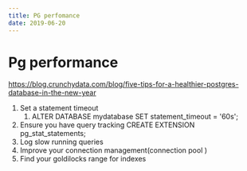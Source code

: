 ```yaml
---
title: PG perfomance
date: 2019-06-20
---
```


# Pg performance

https://blog.crunchydata.com/blog/five-tips-for-a-healthier-postgres-database-in-the-new-year

1. Set a statement timeout
   1. ALTER DATABASE mydatabase SET statement_timeout = '60s';
1. Ensure you have query tracking CREATE EXTENSION pg_stat_statements;
1. Log slow running queries
1. Improve your connection management(connection pool )
1. Find your goldilocks range for indexes
